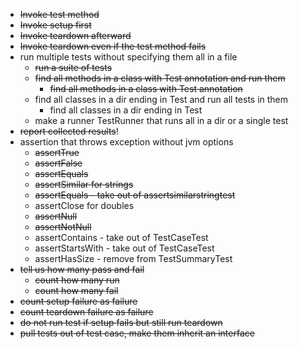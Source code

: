 - ~~Invoke test method~~
- ~~Invoke setup first~~
- ~~Invoke teardown afterward~~
- ~~Invoke teardown even if the test method fails~~
- run multiple tests without specifying them all in a file
  - ~~run a suite of tests~~
  - ~~find all methods in a class with Test annotation and run them~~
    - ~~find all methods in a class with Test annotation~~
  - find all classes in a dir ending in Test and run all tests in them
    - find all classes in a dir ending in Test 
  - make a runner TestRunner that runs all in a dir or a single test
- ~~report collected results~~!
- assertion that throws exception without jvm options
  - ~~assertTrue~~
  - ~~assertFalse~~
  - ~~assertEquals~~
  - ~~assertSimilar for strings~~
  - ~~assertEquals - take out of assertsimilarstringtest~~
  - assertClose for doubles
  - ~~assertNull~~
  - ~~assertNotNull~~
  - assertContains - take out of TestCaseTest
  - assertStartsWith - take out of TestCaseTest
  - assertHasSize - remove from TestSummaryTest
- ~~tell us how many pass and fail~~
  - ~~count how many run~~ 
  - ~~count how many fail~~
- ~~count setup failure as failure~~
- ~~count teardown failure as failure~~
- ~~do not run test if setup fails but still run teardown~~
- ~~pull tests out of test case, make them inherit an interface~~